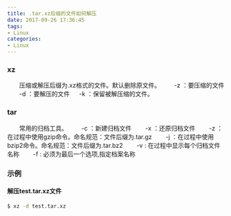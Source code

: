 ```yaml
---
title: .tar.xz后缀的文件如何解压
date: 2017-09-26 17:36:45
tags: 
- Linux
categories:
- Linux
---
```

### xz
　　压缩或解压后缀为.xz格式的文件。默认删除原文件。
　　-z ：要压缩的文件
　　-d ：要解压的文件
 　 -k ：保留被解压缩的文件。

### tar
　　常用的归档工具。
　　-c ：新建归档文件
　　-x ：还原归档文件
　　-z ：在过程中使用gzip命令。命名规范：文件后缀为.tar.gz
　　-j ：在过程中使用bzip2命令。命名规范：文件后缀为.tar.bz2
　　-v : 在过程中显示每个归档文件名称
　　-f : 必须为最后一个选项,指定档案名称

### 示例
#### 解压test.tar.xz文件
```bash
$ xz -d test.tar.xz 
```



